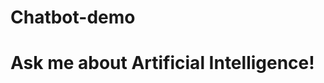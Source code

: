 # Chatbot-demo
<!DOCTYPE html>
<html>
<head>
  <title>AI Chatbot</title>
</head>
<body>
  <h1>Ask me about Artificial Intelligence!</h1>
  <!-- Dialogflow Bot Embed -->
  <script src="https://www.gstatic.com/dialogflow-console/fast/messenger/bootstrap.js?v=1"></script>
  <df-messenger
    intent="WELCOME"
    chat-title="Chatbot-demo"
    agent-id="c0610561-c5e8-4525-adbb-bd0d0e07d5f5"
    language-code="en"
  ></df-messenger>
</body>
</html>
